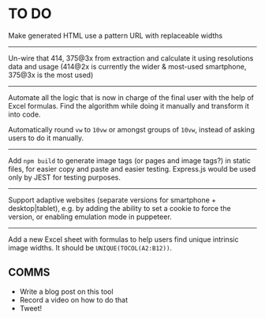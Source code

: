 # TO DO

Make generated HTML use a pattern URL with replaceable widths

---

Un-wire that 414, 375@3x from extraction and calculate it using resolutions data and usage (414@2x is currently the wider & most-used smartphone, 375@3x is the most used)

---

Automate all the logic that is now in charge of the final user with the help of Excel formulas.
Find the algorithm while doing it manually and transform it into code.

Automatically round `vw` to `10vw` or amongst groups of `10vw`, instead of asking users to do it manually.

---

Add `npm build` to generate image tags (or pages and image tags?) in static files, for easier copy and paste and easier testing. 
Express.js would be used only by JEST for testing purposes.

---

Support adaptive websites (separate versions for smartphone + desktop|tablet), e.g. by adding the ability to set a cookie to force the version, or enabling emulation mode in puppeteer.

---

Add a new Excel sheet with formulas to help users find unique intrinsic image widths.
It should be `UNIQUE(TOCOL(A2:B12))`.


## COMMS

- Write a blog post on this tool
- Record a video on how to do that
- Tweet!